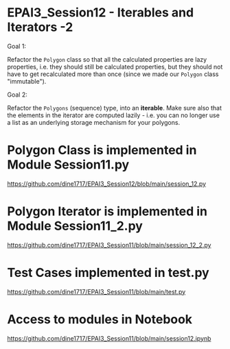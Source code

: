 # EPAI3_Session12 - Iterables and Iterators -2

Goal 1:

Refactor the `Polygon` class so that all the calculated properties are lazy properties, i.e. they should still be calculated properties, but they should not have to get recalculated more than once (since we made our `Polygon` class "immutable").
 

Goal 2:


Refactor the `Polygons` (sequence) type, into an **iterable**. Make sure also that the elements in the iterator are computed lazily - i.e. you can no longer use a list as an underlying storage mechanism for your polygons.





# Polygon Class is implemented in Module Session11.py

https://github.com/dine1717/EPAI3_Session12/blob/main/session_12.py

# Polygon Iterator is implemented in Module Session11_2.py

https://github.com/dine1717/EPAI3_Session11/blob/main/session_12_2.py

# Test Cases implemented  in test.py

https://github.com/dine1717/EPAI3_Session11/blob/main/test.py

# Access to modules in Notebook

https://github.com/dine1717/EPAI3_Session11/blob/main/session12.ipynb
